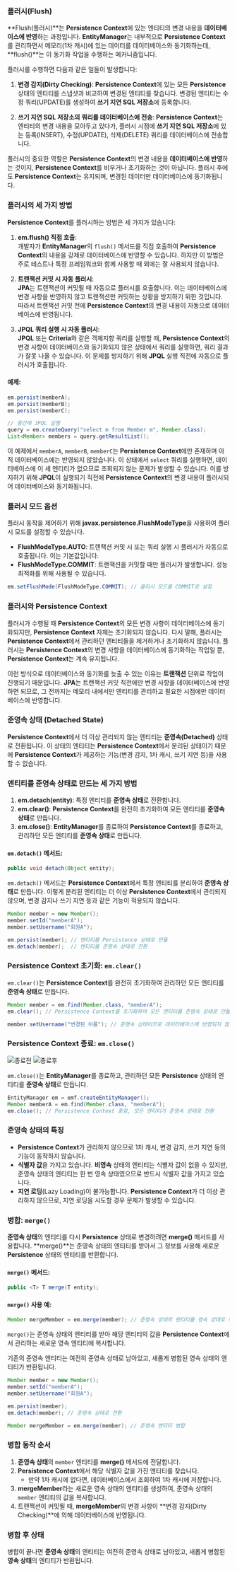 ### 플러시(Flush)

**Flush(플러시)**는 **Persistence Context**에 있는 엔티티의 변경 내용을 **데이터베이스에 반영**하는 과정입니다. **EntityManager**는 내부적으로 **Persistence Context**를 관리하면서 메모리(1차 캐시)에 있는 데이터를 데이터베이스와 동기화하는데, **flush()**는 이 동기화 작업을 수행하는 메커니즘입니다.

플러시를 수행하면 다음과 같은 일들이 발생합니다:

1. **변경 감지(Dirty Checking)**: **Persistence Context**에 있는 모든 **Persistence** 상태의 엔티티를 스냅샷과 비교하여 변경된 엔티티를 찾습니다. 변경된 엔티티는 수정 쿼리(UPDATE)를 생성하여 **쓰기 지연 SQL 저장소**에 등록합니다.

2. **쓰기 지연 SQL 저장소의 쿼리를 데이터베이스에 전송**: **Persistence Context**는 엔티티의 변경 내용을 모아두고 있다가, 플러시 시점에 **쓰기 지연 SQL 저장소**에 있는 등록(INSERT), 수정(UPDATE), 삭제(DELETE) 쿼리를 데이터베이스에 전송합니다.

플러시의 중요한 역할은 **Persistence Context**의 변경 내용을 **데이터베이스에 반영**하는 것이지, **Persistence Context**를 비우거나 초기화하는 것이 아닙니다. 플러시 후에도 **Persistence Context**는 유지되며, 변경된 데이터만 데이터베이스에 동기화됩니다.

### 플러시의 세 가지 방법

**Persistence Context**를 플러시하는 방법은 세 가지가 있습니다:

1. **em.flush() 직접 호출**:  
   개발자가 **EntityManager**의 `flush()` 메서드를 직접 호출하여 **Persistence Context**의 내용을 강제로 데이터베이스에 반영할 수 있습니다. 하지만 이 방법은 주로 테스트나 특정 프레임워크와 함께 사용할 때 외에는 잘 사용되지 않습니다.

2. **트랜잭션 커밋 시 자동 플러시**:  
   **JPA**는 트랜잭션이 커밋될 때 자동으로 플러시를 호출합니다. 이는 데이터베이스에 변경 사항을 반영하지 않고 트랜잭션만 커밋하는 상황을 방지하기 위한 것입니다. 따라서 트랜잭션 커밋 전에 **Persistence Context**의 변경 내용이 자동으로 데이터베이스에 반영됩니다.

3. **JPQL 쿼리 실행 시 자동 플러시**:  
   **JPQL** 또는 **Criteria**와 같은 객체지향 쿼리를 실행할 때, **Persistence Context**의 변경 사항이 데이터베이스와 동기화되지 않은 상태에서 쿼리를 실행하면, 쿼리 결과가 잘못 나올 수 있습니다. 이 문제를 방지하기 위해 **JPQL** 실행 직전에 자동으로 플러시가 호출됩니다.

#### 예제:

```java
em.persist(memberA);
em.persist(memberB);
em.persist(memberC);

// 중간에 JPQL 실행
query = em.createQuery("select m from Member m", Member.class);
List<Member> members = query.getResultList();
```

이 예제에서 `memberA`, `memberB`, `memberC`는 **Persistence Context**에만 존재하며 아직 데이터베이스에는 반영되지 않았습니다. 이 상태에서 `select` 쿼리를 실행하면, 데이터베이스에 이 세 엔티티가 없으므로 조회되지 않는 문제가 발생할 수 있습니다. 이를 방지하기 위해 **JPQL**이 실행되기 직전에 **Persistence Context**의 변경 내용이 플러시되어 데이터베이스와 동기화됩니다.

### 플러시 모드 옵션

플러시 동작을 제어하기 위해 **javax.persistence.FlushModeType**을 사용하여 플러시 모드를 설정할 수 있습니다.

- **FlushModeType.AUTO**: 트랜잭션 커밋 시 또는 쿼리 실행 시 플러시가 자동으로 호출됩니다. 이는 기본값입니다.
- **FlushModeType.COMMIT**: 트랜잭션을 커밋할 때만 플러시가 발생합니다. 성능 최적화를 위해 사용될 수 있습니다.

```java
em.setFlushMode(FlushModeType.COMMIT); // 플러시 모드를 COMMIT로 설정
```

### 플러시와 Persistence Context

플러시가 수행될 때 **Persistence Context**의 모든 변경 사항이 데이터베이스에 동기화되지만, **Persistence Context** 자체는 초기화되지 않습니다. 다시 말해, 플러시는 **Persistence Context**에서 관리하던 엔티티들을 제거하거나 초기화하지 않습니다. 플러시는 **Persistence Context**의 변경 사항을 데이터베이스에 동기화하는 작업일 뿐, **Persistence Context**는 계속 유지됩니다.

이런 방식으로 데이터베이스와 동기화를 늦출 수 있는 이유는 **트랜잭션** 단위로 작업이 진행되기 때문입니다. **JPA**는 트랜잭션 커밋 직전에만 변경 사항을 데이터베이스에 반영하면 되므로, 그 전까지는 메모리 내에서만 엔티티를 관리하고 필요한 시점에만 데이터베이스에 반영합니다.

### 준영속 상태 (Detached State)

**Persistence Context**에서 더 이상 관리되지 않는 엔티티는 **준영속(Detached)** 상태로 전환됩니다. 이 상태의 엔티티는 **Persistence Context**에서 분리된 상태이기 때문에 **Persistence Context**가 제공하는 기능(변경 감지, 1차 캐시, 쓰기 지연 등)을 사용할 수 없습니다.

### 엔티티를 준영속 상태로 만드는 세 가지 방법

1. **em.detach(entity)**: 특정 엔티티를 **준영속 상태**로 전환합니다.
2. **em.clear()**: **Persistence Context**를 완전히 초기화하여 모든 엔티티를 **준영속 상태**로 만듭니다.
3. **em.close()**: **EntityManager**를 종료하여 **Persistence Context**를 종료하고, 관리하던 모든 엔티티를 **준영속 상태**로 만듭니다.

#### `em.detach()` 메서드:

```java
public void detach(Object entity);
```

`em.detach()` 메서드는 **Persistence Context**에서 특정 엔티티를 분리하여 **준영속 상태**로 만듭니다. 이렇게 분리된 엔티티는 더 이상 **Persistence Context**에서 관리되지 않으며, 변경 감지나 쓰기 지연 등과 같은 기능이 적용되지 않습니다.

```java
Member member = new Member();
member.setId("memberA");
member.setUsername("회원A");

em.persist(member); // 엔티티를 Persistence 상태로 만듦
em.detach(member);  // 엔티티를 준영속 상태로 전환
```

### Persistence Context 초기화: `em.clear()`

`em.clear()`는 **Persistence Context**를 완전히 초기화하여 관리하던 모든 엔티티를 **준영속 상태**로 만듭니다.

```java
Member member = em.find(Member.class, "memberA");
em.clear(); // Persistence Context를 초기화하여 모든 엔티티를 준영속 상태로 만듦

member.setUsername("변경된 이름"); // 준영속 상태이므로 데이터베이스에 반영되지 않음
```

### Persistence Context 종료: `em.close()`
![종료전](./resource/2Flushand/persistence%20context%20제거전.png)
![종료후](./resource/2Flushand/persistence%20context%20제거후.png)

`em.close()`는 **EntityManager**를 종료하고, 관리하던 모든 **Persistence** 상태의 엔티티를 **준영속 상태**로 만듭니다.

```java
EntityManager em = emf.createEntityManager();
Member memberA = em.find(Member.class, "memberA");
em.close(); // Persistence Context 종료, 모든 엔티티가 준영속 상태로 전환
```

### 준영속 상태의 특징

- **Persistence Context**가 관리하지 않으므로 1차 캐시, 변경 감지, 쓰기 지연 등의 기능이 동작하지 않습니다.
- **식별자 값**을 가지고 있습니다. **비영속** 상태의 엔티티는 식별자 값이 없을 수 있지만, 준영속 상태의 엔티티는 한 번 영속 상태였으므로 반드시 식별자 값을 가지고 있습니다.
- **지연 로딩**(Lazy Loading)이 불가능합니다. **Persistence Context**가 더 이상 관리하지 않으므로, 지연 로딩을 시도할 경우 문제가 발생할 수 있습니다.

### 병합: `merge()`

**준영속 상태**의 엔티티를 다시 **Persistence** 상태로 변경하려면 **merge()** 메서드를 사용합니다. **merge()**는 준영속 상태의 엔티티를 받아서 그 정보를 사용해 새로운 **Persistence** 상태의 엔티티를 반환합니다.

#### `merge()` 메서드:

```java
public <T> T merge(T entity);
```

#### `merge()` 사용 예:

```java
Member mergeMember = em.merge(member); // 준영속 상태의 엔티티를 영속 상태로 변경
```

`merge()`는 준영속 상태의 엔티티를 받아 해당 엔티티의 값을 **Persistence Context**에서 관리하는 새로운 영속 엔티티에 복사합니다.

 기존의 준영속 엔티티는 여전히 준영속 상태로 남아있고, 새롭게 병합된 영속 상태의 엔티티가 반환됩니다.

```java
Member member = new Member();
member.setId("memberA");
member.setUsername("회원A");

em.persist(member);
em.detach(member); // 준영속 상태로 전환

Member mergeMember = em.merge(member); // 준영속 엔티티 병합
```

### 병합 동작 순서

1. **준영속 상태**의 `member` 엔티티를 **merge()** 메서드에 전달합니다.
2. **Persistence Context**에서 해당 식별자 값을 가진 엔티티를 찾습니다.
   - 만약 1차 캐시에 없다면, 데이터베이스에서 조회하여 1차 캐시에 저장합니다.
3. **mergeMember**라는 새로운 영속 상태의 엔티티를 생성하여, 준영속 상태의 `member` 엔티티의 값을 복사합니다.
4. 트랜잭션이 커밋될 때, **mergeMember**의 변경 사항이 **변경 감지(Dirty Checking)**에 의해 데이터베이스에 반영됩니다.

### 병합 후 상태

병합이 끝나면 **준영속 상태**의 엔티티는 여전히 준영속 상태로 남아있고, 새롭게 병합된 **영속 상태**의 엔티티가 반환됩니다.

